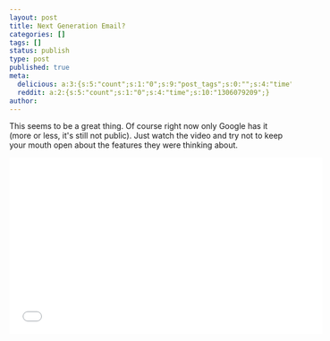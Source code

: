 ```yaml
---
layout: post
title: Next Generation Email?
categories: []
tags: []
status: publish
type: post
published: true
meta:
  delicious: a:3:{s:5:"count";s:1:"0";s:9:"post_tags";s:0:"";s:4:"time";s:10:"1245787869";}
  reddit: a:2:{s:5:"count";s:1:"0";s:4:"time";s:10:"1306079209";}
author: 
---
```

This seems to be a great thing. Of course right now only Google has it (more or
less, it's still not public).  Just watch the video and try not to keep your
mouth open about the features they were thinking about.

<iframe width="560" height="315" src="//www.youtube.com/embed/v_UyVmITiYQ" frameborder="0" allowfullscreen></iframe>
